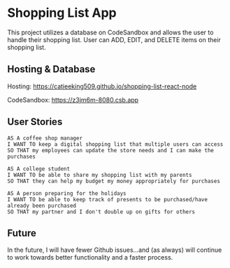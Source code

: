 # Shopping List App

This project utilizes a database on CodeSandbox and allows the user to handle their shopping list.
User can ADD, EDIT, and DELETE items on their shopping list.

## Hosting & Database

Hosting:
https://catieeking509.github.io/shopping-list-react-node

CodeSandbox:
https://z3jm6m-8080.csb.app


## User Stories

```
AS A coffee shop manager
I WANT TO keep a digital shopping list that multiple users can access
SO THAT my employees can update the store needs and I can make the purchases

AS A college student
I WANT TO be able to share my shopping list with my parents
SO THAT they can help my budget my money appropriately for purchases

AS A person preparing for the holidays
I WANT TO be able to keep track of presents to be purchased/have already been purchased
SO THAT my partner and I don't double up on gifts for others
```
## Future

In the future, I will have fewer Github issues...and (as always) will continue to work towards better functionality and a faster process.

